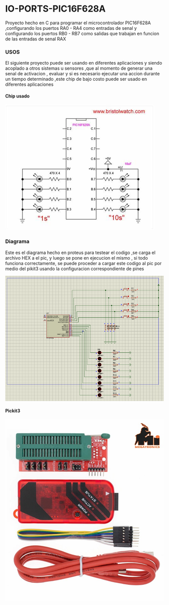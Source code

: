 # IO-PORTS-PIC16F628A
Proyecto hecho en C para programar el microcontrolador PIC16F628A ,configurando los puertos RA0 - RA4 como entradas de senal y configurando los puertos RB0 - RB7 como salidas
que trabajan en funcion de las entradas de senal RAX 

### USOS
El siguiente proyecto puede ser usando en diferentes aplicaciones y siendo acoplado a otros sistemas u sensores ,que al momento de generar una senal de activacion , evaluar y 
si es necesario ejecutar una accion durante un tiempo determinado ,este chip de bajo costo puede ser usado en diferentes aplicaciones

#### Chip usado
<img src="https://raw.githubusercontent.com/gkruiz/IO-PORTS-PIC16F628A/refs/heads/main/Imagenes/chip.jpeg">

### Diagrama 
Este es el diagrama hecho en proteus para testear el codigo ,se carga el archivo HEX a el pic, y luego se pone en ejecucion el mismo , si todo funciona correctamente, se puede proceder
a cargar este codigo al pic por medio del pikit3 usando la configuracion correspondiente de pines 

<img src="https://raw.githubusercontent.com/gkruiz/IO-PORTS-PIC16F628A/refs/heads/main/Imagenes/diagrama_proteus.png">

#### Pickit3
<img src="https://raw.githubusercontent.com/gkruiz/IO-PORTS-PIC16F628A/refs/heads/main/Imagenes/PICK3-P51.jpg">

